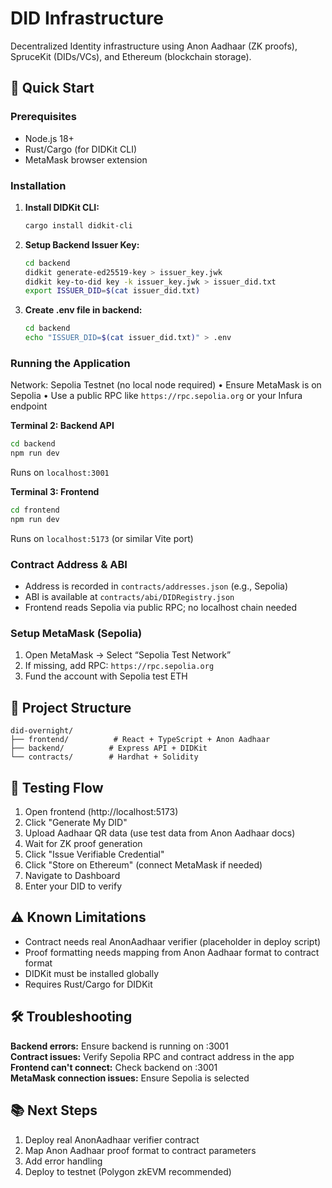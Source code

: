 # DID Infrastructure 

Decentralized Identity infrastructure using Anon Aadhaar (ZK proofs), SpruceKit (DIDs/VCs), and Ethereum (blockchain storage).

## 🚀 Quick Start

### Prerequisites

- Node.js 18+
- Rust/Cargo (for DIDKit CLI)
- MetaMask browser extension

### Installation

1. **Install DIDKit CLI:**
   ```bash
   cargo install didkit-cli
   ```

2. **Setup Backend Issuer Key:**
   ```bash
   cd backend
   didkit generate-ed25519-key > issuer_key.jwk
   didkit key-to-did key -k issuer_key.jwk > issuer_did.txt
   export ISSUER_DID=$(cat issuer_did.txt)
   ```

3. **Create .env file in backend:**
   ```bash
   cd backend
   echo "ISSUER_DID=$(cat issuer_did.txt)" > .env
   ```

### Running the Application

Network: Sepolia Testnet (no local node required)
• Ensure MetaMask is on Sepolia
• Use a public RPC like `https://rpc.sepolia.org` or your Infura endpoint

**Terminal 2: Backend API**
```bash
cd backend
npm run dev
```
Runs on `localhost:3001`

**Terminal 3: Frontend**
```bash
cd frontend
npm run dev
```
Runs on `localhost:5173` (or similar Vite port)

### Contract Address & ABI

- Address is recorded in `contracts/addresses.json` (e.g., Sepolia)
- ABI is available at `contracts/abi/DIDRegistry.json`
- Frontend reads Sepolia via public RPC; no localhost chain needed

### Setup MetaMask (Sepolia)

1. Open MetaMask → Select “Sepolia Test Network”
2. If missing, add RPC: `https://rpc.sepolia.org`
3. Fund the account with Sepolia test ETH

## 📁 Project Structure

```
did-overnight/
├── frontend/          # React + TypeScript + Anon Aadhaar
├── backend/          # Express API + DIDKit
└── contracts/        # Hardhat + Solidity
```

## 🧪 Testing Flow

1. Open frontend (http://localhost:5173)
2. Click "Generate My DID"
3. Upload Aadhaar QR data (use test data from Anon Aadhaar docs)
4. Wait for ZK proof generation
5. Click "Issue Verifiable Credential"
6. Click "Store on Ethereum" (connect MetaMask if needed)
7. Navigate to Dashboard
8. Enter your DID to verify

## ⚠️ Known Limitations

- Contract needs real AnonAadhaar verifier (placeholder in deploy script)
- Proof formatting needs mapping from Anon Aadhaar format to contract format
- DIDKit must be installed globally
- Requires Rust/Cargo for DIDKit

## 🛠️ Troubleshooting

**Backend errors:** Ensure backend is running on :3001  
**Contract issues:** Verify Sepolia RPC and contract address in the app  
**Frontend can't connect:** Check backend on :3001  
**MetaMask connection issues:** Ensure Sepolia is selected  

## 📚 Next Steps

1. Deploy real AnonAadhaar verifier contract
2. Map Anon Aadhaar proof format to contract parameters
3. Add error handling
4. Deploy to testnet (Polygon zkEVM recommended)


